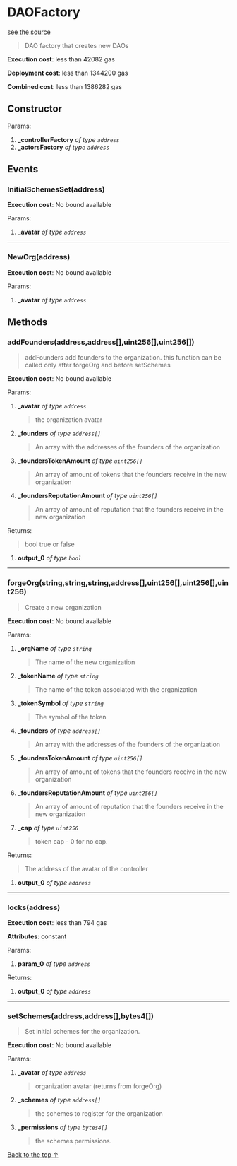 # DAOFactory
[see the source](https://github.com/daostack/arc/tree/master/contracts/factories/DAOFactory.sol)
> DAO factory that creates new DAOs


**Execution cost**: less than 42082 gas

**Deployment cost**: less than 1344200 gas

**Combined cost**: less than 1386282 gas

## Constructor



Params:

1. **_controllerFactory** *of type `address`*
2. **_actorsFactory** *of type `address`*

## Events
### InitialSchemesSet(address)


**Execution cost**: No bound available


Params:

1. **_avatar** *of type `address`*

--- 
### NewOrg(address)


**Execution cost**: No bound available


Params:

1. **_avatar** *of type `address`*


## Methods
### addFounders(address,address[],uint256[],uint256[])
>
> addFounders add founders to the organization.     this function can be called only after forgeOrg and before setSchemes


**Execution cost**: No bound available


Params:

1. **_avatar** *of type `address`*

    > the organization avatar

2. **_founders** *of type `address[]`*

    > An array with the addresses of the founders of the organization

3. **_foundersTokenAmount** *of type `uint256[]`*

    > An array of amount of tokens that the founders receive in the new organization

4. **_foundersReputationAmount** *of type `uint256[]`*

    > An array of amount of reputation that the  founders receive in the new organization


Returns:

> bool true or false

1. **output_0** *of type `bool`*

--- 
### forgeOrg(string,string,string,address[],uint256[],uint256[],uint256)
>
> Create a new organization


**Execution cost**: No bound available


Params:

1. **_orgName** *of type `string`*

    > The name of the new organization

2. **_tokenName** *of type `string`*

    > The name of the token associated with the organization

3. **_tokenSymbol** *of type `string`*

    > The symbol of the token

4. **_founders** *of type `address[]`*

    > An array with the addresses of the founders of the organization

5. **_foundersTokenAmount** *of type `uint256[]`*

    > An array of amount of tokens that the founders receive in the new organization

6. **_foundersReputationAmount** *of type `uint256[]`*

    > An array of amount of reputation that the  founders receive in the new organization

7. **_cap** *of type `uint256`*

    > token cap - 0 for no cap.


Returns:

> The address of the avatar of the controller

1. **output_0** *of type `address`*

--- 
### locks(address)


**Execution cost**: less than 794 gas

**Attributes**: constant


Params:

1. **param_0** *of type `address`*

Returns:


1. **output_0** *of type `address`*

--- 
### setSchemes(address,address[],bytes4[])
>
> Set initial schemes for the organization.


**Execution cost**: No bound available


Params:

1. **_avatar** *of type `address`*

    > organization avatar (returns from forgeOrg)

2. **_schemes** *of type `address[]`*

    > the schemes to register for the organization

3. **_permissions** *of type `bytes4[]`*

    > the schemes permissions.



[Back to the top ↑](#daofactory)
